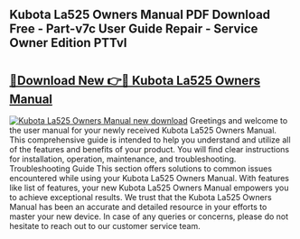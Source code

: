 ## Kubota La525 Owners Manual PDF Download Free - Part-v7c User Guide Repair - Service Owner Edition PTTvI

# <h2><a href="http://bc93320.oget.top/?id=Kubota+La525+Owners+Manual">🔗Download New 👉🔴 Kubota La525 Owners Manual</a></h2>

[![Kubota La525 Owners Manual new download](https://i.imgur.com/5g1atiW.png)](http://bc93320.oget.top/?id=Kubota+La525+Owners+Manual)
Greetings and welcome to the user manual for your newly received Kubota La525 Owners Manual. This comprehensive guide is intended to help you understand and utilize all of the features and benefits of your product. You will find clear instructions for installation, operation, maintenance, and troubleshooting. Troubleshooting Guide This section offers solutions to common issues encountered while using your Kubota La525 Owners Manual. With features like list of features, your new Kubota La525 Owners Manual empowers you to achieve exceptional results. We trust that the Kubota La525 Owners Manual has been an accurate and detailed resource in your efforts to master your new device. In case of any queries or concerns, please do not hesitate to reach out to our customer service team.
